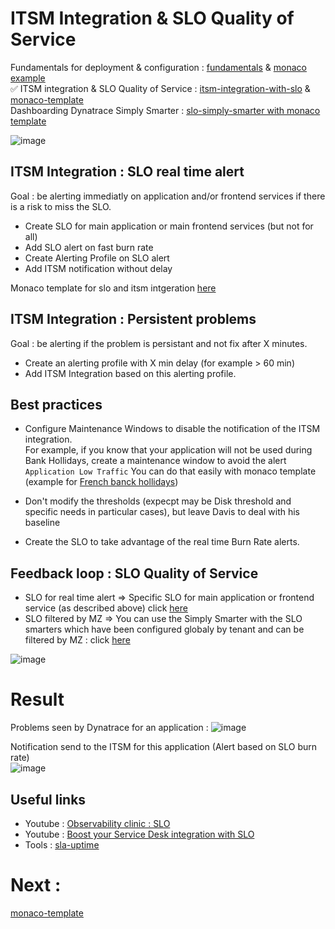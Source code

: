 # ITSM Integration & SLO Quality of Service

Fundamentals for deployment & configuration :  [fundamentals](https://github.com/dynatrace-ace-services/fundamentals/blob/main/README.md) & [monaco example](https://github.com/dynatrace-ace-services/dynatrace-lab/tree/main/project)    
✅ ITSM integration & SLO Quality of Service : [itsm-integration-with-slo](https://github.com/dynatrace-ace-services/itsm-integration-with-slo#readme) & [monaco-template](https://github.com/dynatrace-ace-services/itsm-integration-with-slo/tree/main/monaco-template)  
Dashboarding Dynatrace Simply Smarter : [slo-simply-smarter with monaco template](https://github.com/dynatrace-ace-services/slo-simply-smarter#readme)  

![image](https://user-images.githubusercontent.com/40337213/224924762-d9e46997-2395-414a-bbeb-722b48842e8c.png)

## ITSM Integration : SLO real time alert 

Goal : be alerting immediatly on application and/or frontend services if there is a risk to miss the SLO.

- Create SLO for main application or main frontend services (but not for all)  
- Add SLO alert on fast burn rate
- Create Alerting Profile on SLO alert
- Add ITSM notification without delay 


Monaco template for slo and itsm intgeration [here](https://github.com/dynatrace-ace-services/itsm-integration-with-slo/tree/main/monaco-template) 

## ITSM Integration : Persistent problems

Goal : be alerting if the problem is persistant and not fix after X minutes. 

- Create an alerting profile with X min delay (for example > 60 min)
- Add ITSM Integration based on this alerting profile. 

## Best practices 

- Configure Maintenance Windows to disable the notification of the ITSM integration.  
For example, if you know that your application will not be used during Bank Hollidays, create a maintenance window to avoid the alert `Application Low Traffic`
You can do that easily with monaco template (example for [French banck hollidays](https://github.com/dynatrace-ace-services/quickstart-ace-configurator/tree/main/Maintenance-Window))

- Don't modify the thresholds (expecpt may be Disk threshold and specific needs in particular cases), but leave Davis to deal with his baseline  

- Create the SLO to take advantage of the real time Burn Rate alerts. 

## Feedback loop : SLO Quality of Service

- SLO for real time alert =>  Specific SLO for main application or frontend service (as described above)  click [here](https://github.com/dynatrace-ace-services/itsm-integration-with-slo/tree/main/monaco-template) 
- SLO filtered by MZ => You can use the Simply Smarter with the SLO smarters which have been configured globaly by  tenant and can be filtered by MZ : click [here](https://github.com/dynatrace-ace-services/slo-simply-smarter#readme)  

![image](https://user-images.githubusercontent.com/40337213/224925027-3b6429c9-5479-4dc6-b0d9-15cd82cc048d.png)

# Result 
Problems seen by Dynatrace for an application : 
![image](https://user-images.githubusercontent.com/40337213/226326616-4dd84122-2270-45a5-80e3-44b96a4b5a7a.png)

Notification send to the ITSM  for this application (Alert based on SLO burn rate)  
![image](https://user-images.githubusercontent.com/40337213/226327019-52e9c960-c91c-47cf-91b8-13e20a2b27f2.png)


## Useful links
- Youtube : [Observability clinic : SLO](https://www.youtube.com/watch?v=r0Ce5AU7kRs)
- Youtube : [Boost your Service Desk integration with SLO](https://youtu.be/ugauVEjtfWo)  
- Tools : [sla-uptime](https://www.site24x7.com/fr/tools/sla-uptime.html)

# Next :

[monaco-template](/monaco-template)








